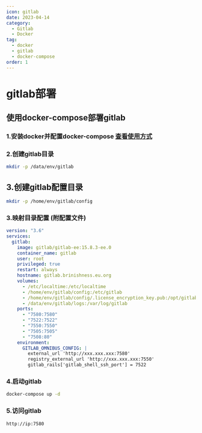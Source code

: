 ```yaml
---
icon: gitlab
date: 2023-04-14
category:
  - Gitlab
  - Docker
tag:
  - docker
  - gitlab
  - docker-compose
order: 1
---
```

# gitlab部署
## 使用docker-compose部署gitlab
### 1.安装docker并配置docker-compose [查看使用方式](/server/docker/1.html)
### 2.创建gitlab目录
```bash
mkdir -p /data/env/gitlab
```
## 3.创建gitlab配置目录
```bash
mkdir -p /home/env/gitlab/config
```
### 3.映射目录配置 (附配置文件)
```yaml
version: "3.6"
services:
  gitlab:
    image: gitlab/gitlab-ee:15.8.3-ee.0
    container_name: gitlab
    user: root
    privileged: true
    restart: always
    hostname: gitlab.brinishness.eu.org
    volumes:
      - /etc/localtime:/etc/localtime
      - /home/env/gitlab/config:/etc/gitlab
      - /home/env/gitlab/config/.license_encryption_key.pub:/opt/gitlab/embedded/service/gitlab-rails/.license_encryption_key.pub
      - /data/env/gitlab/logs:/var/log/gitlab
    ports:
      - "7580:7580"
      - "7522:7522"
      - "7550:7550"
      - "7505:7505"
      - "7508:80"
    environment:
      GITLAB_OMNIBUS_CONFIG: |
        external_url 'http://xxx.xxx.xxx:7580'
        registry_external_url 'http://xxx.xxx.xxx:7550'
        gitlab_rails['gitlab_shell_ssh_port'] = 7522
```
### 4.启动gitlab
```bash
docker-compose up -d
```
### 5.访问gitlab
```bash
http://ip:7580
```